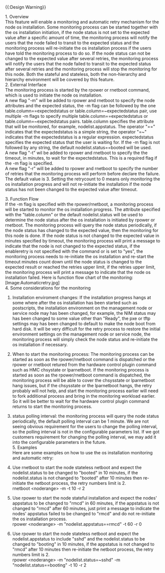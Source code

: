 {{:Design Warning}} 

1\. Overview  
This feature will enable a monitoring and automatic retry mechanism for the node os installation. Some monitoring process can be started together with the os installation initiation, if the node status is not set to the expected value after a specific amount of time, the monitoring process will notify the users that the node failed to transit to the expected status and the monitoring process will re-initiate the os installation process if the users have told the monitoring process to do so. If the node status can not be changed to the expected value after several retries, the monitoring process will notify the users that the node failed to transit to the expected status after several retries and the monitoring process will stop the monitoring for this node. Both the stateful and stateless, both the non-hierarchy and hierarchy environment will be covered by this feature.  
2\. External Interface  
The monitoring process is started by the rpower or rnetboot command, which is used to initiate the node os installation.  
A new flag "-m" will be added to rpower and rnetboot to specify the node attributes and the expected status, the -m flag can be followed by the one table.column==expectedstatus or table.column=~expectedstatus pair, use multiple -m flags to specify multiple table.column==expectedstatus or table.column=~expectedstatus pairs. table.column specifies the attribute that will be monitored, for example, nodelist.appstatus. The operator "==" indicates that the expectedstatus is a simple string, the operator "=~" indicates that the expectedstatus is a regular expression. expectedstatus specifies the expected status that the user is waiting for. If the -m flag is not followed by any string, the default nodelist.status==booted will be used.  
A new flag "-t" wil be added to rpower and rnetboot to specify the the timeout, in minutes, to wait for the expectedstatus. This is a required flag if the -m flag is specified.  
A new flag "-r" will be added to rpower and rnetboot to specify the number of retries that the monitoring process will perform before declare the failure. The default value is 3. Setting the retrycount to 0 means only monitoring the os installation progress and will not re-initiate the installation if the node status has not been changed to the expected value after timeout. 

3\. Function Flow  
If the -m flag is specified with the rpower/rnetboot, a monitoring process will be started to monitor the os installation progress. The attribute specified with the "table.column" or the default nodelist.status will be used to determine the node status after the os installation is initiated by rpower or rnetboot. The monitoring process will query the node status periodically, if the node status has changed to the expected value, then the monitoring for this node is done. If the node status is not changed to the expected value in minutes specified by timeout, the monitoring process will print a message to indicate that the node is not changed to the expected status, if the enableretry is not specified with the command or is set to "yes", the monitoring process needs to re-initiate the os installation and re-start the timeout minutes count down until the node status is changed to the expected result or reached the retries upper limit, if the retries upper limit, the monitoring process will print a message to indicate that the node os installation failed. Here is function flow chart of the monitoring:  
[Image:Automaticretry.jpg]  
4\. Some considerations for the monitoring  
1) Installation enviroment changes: If the installation progress hangs at some where after the os installation has been started such as postscripts, the installation environment on the management node or service node may has been changed, for example, the NIM status may has been changed to some value other than "Ready", the pxe or tftp settings may has been changed to default to make the node boot from hard disk. It will be very difficult for the retry process to restore the initial environment settings on the management node or service node, the monitoring process will simply check the node status and re-initiate the os installation if necessary.  
2) When to start the monitoring process: The monitoring process can be started as soon as the rpower/rnetboot command is dispatched or the rpower or rnetboot retured from the hardware control plugin command such as HMC chsystate or lparnetboot. If the monitoring process is started as soon as the rpower/rnetboot command is dispatched, the monitoring process will be able to cover the chsysstate or lparnetboot hang issues, but if the chsysstate or the lparnetboot hangs, the retry probably will not help, and start the monitoring process earlier will need to fork additional process and bring in the monitoring workload earlier. So it will be better to wait for the hardware control plugin command returns to start the monitoring process. 

3) status polling interval: the monitoring process will query the node status periodically, the default polling interval can be 1 minute. We are not seeing obvious requirement for the users to change the polling interval, so the polling interval is not in the configurable parameters list. If we got customers requirement for changing the polling interval, we may add it into the configurable parameters in the future.  
5\. Examples  
Here are some examples on how to use the os installation monitoring and automatic retry:  
1) Use rnetboot to start the node stateless netboot and expect the nodelist.status to be changed to "booted" in 10 minutes, if the nodelist.status is not changed to "booted" after 10 minutes then re-initiate the netboot process, the retry numbers limit is 2.  
rnetboot &lt;noderange&gt; -m -t 10 -r 2  
2) Use rpower to start the node stateful installation and expect the nodes' appstatus to be changed to "rmcd" in 60 minutes, if the appstatus is not changed to "rmcd" after 60 minutes, just print a message to indicate the nodes' appstatus failed to be changed to "rmcd" and do not re-initiate the os installation process.  
rpower &lt;noderange&gt; -m "nodelist.appstatus==rmcd" -t 60 -r 0  
3) Use rpower to start the node stateless netboot and expect the nodelist.appstatus to include "sshd" and the nodelist.status to be changed to "booting" in 10 minutes, if the appstatus is not changed to "rmcd" after 10 minutes then re-initiate the netboot process, the retry numbers limit is 2.  
rpower &lt;noderange&gt; -m "nodelist.status=~sshd" -m "nodelist.status==booting" -t 10 -r 2 

